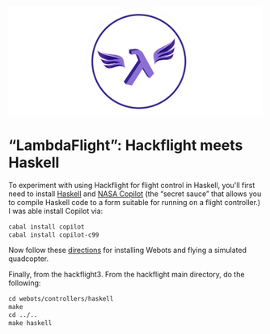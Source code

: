 <p align="center"> 
<img src="../media/lambda.png" width=600>
</p>

# &ldquo;LambdaFlight&rdquo;: Hackflight meets Haskell

To experiment with using Hackflight for flight control in Haskell, you'll first
need to install [Haskell](https://www.haskell.org/) and [NASA
Copilot](https://copilot-language.github.io) (the &ldquo;secret sauce&rdquo;
that allows you to compile Haskell code to a form suitable for running on a
flight controller.)  I was able install Copilot via:

```
cabal install copilot
cabal install copilot-c99
```

Now follow these [directions](../webots) for installing Webots and flying a simulated quadcopter.

Finally, from the hackflight3. From the hackflight main directory, do the following:

```
cd webots/controllers/haskell
make
cd ../..
make haskell
```





